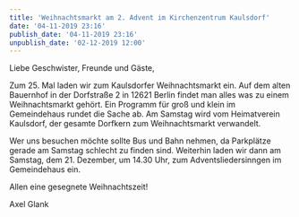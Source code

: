 ```yaml
---
title: 'Weihnachtsmarkt am 2. Advent im Kirchenzentrum Kaulsdorf'
date: '04-11-2019 23:16'
publish_date: '04-11-2019 23:16'
unpublish_date: '02-12-2019 12:00'
---
```


Liebe Geschwister, Freunde und Gäste,

Zum 25. Mal laden wir zum Kaulsdorfer Weihnachtsmarkt ein. Auf dem alten Bauernhof in der Dorfstraße 2 in 12621 Berlin findet man alles was zu einem Weihnachtsmarkt gehört. Ein Programm für groß und klein im Gemeindehaus rundet die Sache ab. Am Samstag wird vom Heimatverein Kaulsdorf, der gesamte Dorfkern zum Weihnachtsmarkt verwandelt.

Wer uns besuchen möchte sollte Bus und Bahn nehmen, da Parkplätze gerade am Samstag schlecht zu finden sind.
Weiterhin laden wir dann am Samstag, dem 21. Dezember, um 14.30 Uhr, zum Adventsliedersinngen im Gemeindehaus ein. 

Allen eine gesegnete Weihnachtszeit!

Axel Glank


